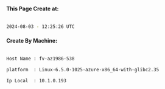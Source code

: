
   
#### This Page Create at:

```bash

2024-08-03 - 12:25:26 UTC

```

#### Create By Machine:

```bash

Host Name : fv-az1986-538

platform  : Linux-6.5.0-1025-azure-x86_64-with-glibc2.35

Ip Local  : 10.1.0.193

```

